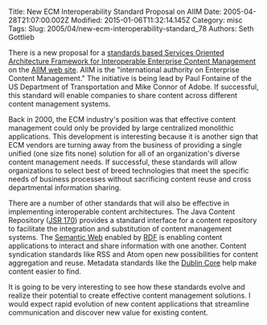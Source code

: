 Title: New ECM Interoperability Standard Proposal on AIIM
Date: 2005-04-28T21:07:00.002Z
Modified: 2015-01-06T11:32:14.145Z
Category: misc
Tags: 
Slug: 2005/04/new-ecm-interoperability-standard_78
Authors: Seth Gottlieb

There is a new proposal for a [standards based Services Oriented Architecture Framework for Interoperable Enterprise Content Management](http://www.aiim.org/standards.asp?ID=29284) on the [AIIM web site](http://www.aiim.org). AIIM is the "international authority on Enterprise Content Management." The initiative is being lead by Paul Fontaine of the US Department of Transportation and Mike Connor of Adobe. If successful, this standard will enable companies to share content across different content management systems.  

Back in 2000, the ECM industry's position was that effective content management could only be provided by large centralized monolithic applications. This development is interesting because it is another sign that ECM vendors are turning away from the business of providing a single unified (one size fits none) solution for all of an organization's diverse content management needs. If successful, these standards will allow organizations to select best of breed technologies that meet the specific needs of business processes without sacrificing content reuse and cross departmental information sharing.   

There are a number of other standards that will also be effective in implementing interoperable content architectures. The Java Content Repository ([JSR 170](http://www.jcp.org/en/jsr/detail?id=170)) provides a standard interface for a content repository to facilitate the integration and substitution of content management systems. The [Semantic Web](http://www.w3.org/2000/01/sw/) enabled by [RDF](http://www.w3.org/RDF/) is enabling content applications to interact and share information with one another. Content syndication standards like RSS and Atom open new possibilities for content aggregation and reuse. Metadata standards like the [Dublin Core](http://dublincore.org/) help make content easier to find.  

It is going to be very interesting to see how these standards evolve and realize their potential to create effective content management solutions. I would expect rapid evolution of new content applications that streamline communication and discover new value for existing content. 

